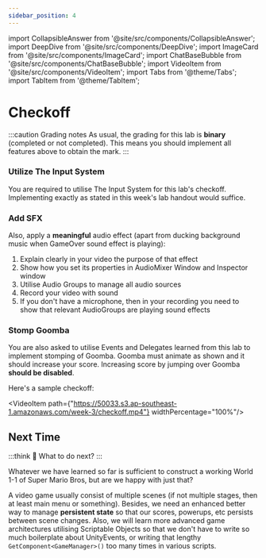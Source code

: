 ```yaml
---
sidebar_position: 4
---
```


import CollapsibleAnswer from '@site/src/components/CollapsibleAnswer';
import DeepDive from '@site/src/components/DeepDive';
import ImageCard from '@site/src/components/ImageCard';
import ChatBaseBubble from '@site/src/components/ChatBaseBubble';
import VideoItem from '@site/src/components/VideoItem';
import Tabs from '@theme/Tabs';
import TabItem from '@theme/TabItem';

# Checkoff

:::caution Grading notes
As usual, the grading for this lab is **binary** (completed or not completed). This means you should implement <span className="orange-bold">all features</span> above to obtain the mark.
:::

### Utilize The Input System

You are required to utilise The Input System for this lab's checkoff. Implementing exactly as stated in this week's lab handout would <span className="orange-bold">suffice</span>.

### Add SFX

Also, apply a **meaningful** audio effect (apart from ducking background music when GameOver sound effect is playing):

1. Explain clearly in your video the purpose of that effect
2. Show how you set its properties in AudioMixer Window and Inspector window
3. Utilise Audio Groups to manage all audio sources
4. Record your video <span className="orange-bold">with sound</span>
5. If you don't have a microphone, then in your recording you need to show that relevant AudioGroups are playing sound effects

### Stomp Goomba

You are also asked to utilise Events and Delegates learned from this lab to implement <span className="orange-bold">stomping of Goomba</span>. Goomba must animate as shown and it should increase your score. Increasing score by jumping over Goomba **should be disabled**.

Here's a sample checkoff:

<VideoItem path={"https://50033.s3.ap-southeast-1.amazonaws.com/week-3/checkoff.mp4"} widthPercentage="100%"/>

## Next Time

:::think 🤔
What to do next?
:::

Whatever we have learned so far is sufficient to construct a working World 1-1 of Super Mario Bros, but are we happy with just that?

A video game usually consist of multiple scenes (if not multiple stages, then at least main menu or something). Besides, we need an <span className="orange-bold">enhanced</span> better way to manage **persistent state** so that our scores, powerups, etc persists between scene changes. Also, we will learn more advanced game architectures utilising Scriptable Objects so that we don't have to write so much boilerplate about UnityEvents, or writing that lengthy `GetComponent<GameManager>()` too many times in various scripts.
